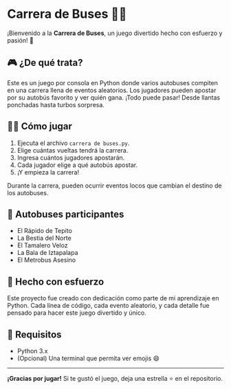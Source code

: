 # Carrera de Buses 🚌🔥

¡Bienvenido a la **Carrera de Buses**, un juego divertido hecho con esfuerzo y pasión! 🚀

## 🎮 ¿De qué trata?

Este es un juego por consola en Python donde varios autobuses compiten en una carrera llena de eventos aleatorios. Los jugadores pueden apostar por su autobús favorito y ver quién gana. ¡Todo puede pasar! Desde llantas ponchadas hasta turbos sorpresa.

## 👨‍💻 Cómo jugar

1. Ejecuta el archivo `carrera de buses.py`.
2. Elige cuántas vueltas tendrá la carrera.
3. Ingresa cuántos jugadores apostarán.
4. Cada jugador elige a qué autobús apostar.
5. ¡Y empieza la carrera!

Durante la carrera, pueden ocurrir eventos locos que cambian el destino de los autobuses.

## 🏁 Autobuses participantes

- El Rápido de Tepito
- La Bestia del Norte
- El Tamalero Veloz
- La Bala de Iztapalapa
- El Metrobus Asesino

## 💪 Hecho con esfuerzo

Este proyecto fue creado con dedicación como parte de mi aprendizaje en Python. Cada línea de código, cada evento aleatorio, y cada detalle fue pensado para hacer este juego divertido y único.

## 🧠 Requisitos

- Python 3.x
- (Opcional) Una terminal que permita ver emojis 😄

---

**¡Gracias por jugar!** Si te gustó el juego, deja una estrella ⭐ en el repositorio.
